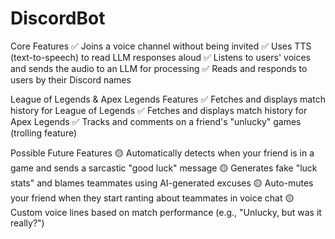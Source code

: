 # DiscordBot

Core Features
✅ Joins a voice channel without being invited
✅ Uses TTS (text-to-speech) to read LLM responses aloud
✅ Listens to users' voices and sends the audio to an LLM for processing
✅ Reads and responds to users by their Discord names

League of Legends & Apex Legends Features
✅ Fetches and displays match history for League of Legends
✅ Fetches and displays match history for Apex Legends
✅ Tracks and comments on a friend's "unlucky" games (trolling feature)

Possible Future Features
🟡 Automatically detects when your friend is in a game and sends a sarcastic "good luck" message
🟡 Generates fake "luck stats" and blames teammates using AI-generated excuses
🟡 Auto-mutes your friend when they start ranting about teammates in voice chat
🟡 Custom voice lines based on match performance (e.g., "Unlucky, but was it really?")